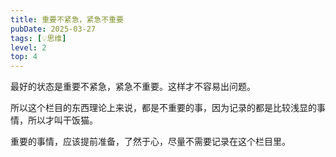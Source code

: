 ```yaml
---
title: 重要不紧急，紧急不重要
pubDate: 2025-03-27
tags: [💡思维]
level: 2
top: 4
---
```


最好的状态是重要不紧急，紧急不重要。这样才不容易出问题。

所以这个栏目的东西理论上来说，都是不重要的事，因为记录的都是比较浅显的事情，所以才叫干饭猫。

重要的事情，应该提前准备，了然于心，尽量不需要记录在这个栏目里。
